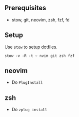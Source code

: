 ## Prerequisites
* stow, git, neovim, zsh, fzf, fd

## Setup
Use `stow` to setup dotfiles.

```
stow -v -R -t ~ nvim git zsh fzf
```

## neovim
- Do `PlugInstall`

## zsh
- Do `zplug install`
